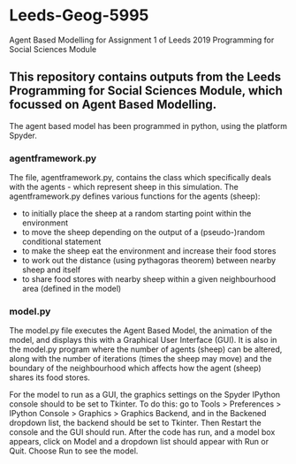 # Leeds-Geog-5995
Agent Based Modelling for Assignment 1 of Leeds 2019 Programming for Social Sciences Module

## This repository contains outputs from the Leeds Programming for Social Sciences Module, which focussed on Agent Based Modelling. 

The agent based model has been programmed in python, using the platform Spyder. 

### agentframework.py
The file, agentframework.py, contains the class which 
specifically deals with the agents - which represent sheep in this simulation. The agentframework.py defines various functions for the agents 
(sheep): 

* to initially place the sheep at a random starting point within the environment 
* to move the sheep depending on the output of a (pseudo-)random conditional statement 
* to make the sheep eat the environment and increase their food stores
* to work out the distance (using pythagoras theorem) between nearby sheep and itself
* to share food stores with nearby sheep within a given neighbourhood area (defined in the model)

### model.py
The model.py file executes the Agent Based Model, the animation of the model, and displays this with a Graphical User Interface (GUI).
It is also in the model.py program where the number of agents (sheep) can be altered, along with the number of iterations (times the sheep
may move) and the boundary of the neighbourhood which affects how the agent (sheep) shares its food stores.

For the model to run as a GUI, the graphics settings on the Spyder IPython console should to be set to Tkinter. To do this: go to Tools > Preferences >
IPython Console > Graphics > Graphics Backend, and in the Backened dropdown list, the backend should be set to Tkinter. Then Restart the console and 
the GUI should run. After the code has run, and a model box appears, click on Model and a dropdown list should appear with Run or Quit. Choose Run to 
see the model. 
